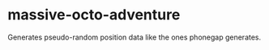 massive-octo-adventure
======================

Generates pseudo-random position data like the ones phonegap generates.
